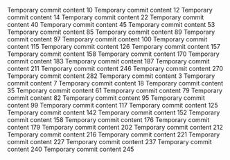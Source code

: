 Temporary commit content 10
Temporary commit content 12
Temporary commit content 14
Temporary commit content 22
Temporary commit content 40
Temporary commit content 45
Temporary commit content 53
Temporary commit content 85
Temporary commit content 89
Temporary commit content 97
Temporary commit content 100
Temporary commit content 115
Temporary commit content 126
Temporary commit content 157
Temporary commit content 158
Temporary commit content 170
Temporary commit content 183
Temporary commit content 187
Temporary commit content 211
Temporary commit content 246
Temporary commit content 270
Temporary commit content 282
Temporary commit content 3
Temporary commit content 7
Temporary commit content 18
Temporary commit content 35
Temporary commit content 61
Temporary commit content 79
Temporary commit content 82
Temporary commit content 95
Temporary commit content 99
Temporary commit content 117
Temporary commit content 125
Temporary commit content 142
Temporary commit content 152
Temporary commit content 158
Temporary commit content 176
Temporary commit content 179
Temporary commit content 202
Temporary commit content 212
Temporary commit content 216
Temporary commit content 221
Temporary commit content 227
Temporary commit content 237
Temporary commit content 240
Temporary commit content 245
